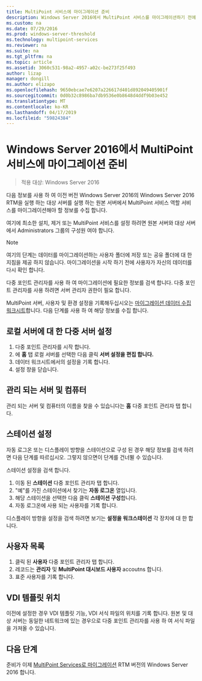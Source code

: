 ```yaml
---
title: MultiPoint 서비스에 마이그레이션 준비
description: Windows Server 2016에서 MultiPoint 서비스를 마이그레이션하기 전에 수집 하는 정보를 설명 합니다.
ms.custom: na
ms.date: 07/29/2016
ms.prod: windows-server-threshold
ms.technology: multipoint-services
ms.reviewer: na
ms.suite: na
ms.tgt_pltfrm: na
ms.topic: article
ms.assetid: 3060c531-98a2-4957-a02c-be273f25f493
author: lizap
manager: dongill
ms.author: elizapo
ms.openlocfilehash: 9650ebcae7e6207a226617d401d892049405901f
ms.sourcegitcommit: 0d0b32c8986ba7db9536e0b8648d4ddf9b03e452
ms.translationtype: MT
ms.contentlocale: ko-KR
ms.lasthandoff: 04/17/2019
ms.locfileid: "59824384"
---
```

# <a name="prepare-to-migrate-to-multipoint-services-in-windows-server-2016"></a>Windows Server 2016에서 MultiPoint 서비스에 마이그레이션 준비

>적용 대상: Windows Server 2016

다음 정보를 사용 하 여 이전 버전 Windows Server 2016의 Windows Server 2016 RTM을 실행 하는 대상 서버를 실행 하는 원본 서버에서 MultiPoint 서비스 역할 서비스를 마이그레이션해야 할 정보를 수집 합니다.

여기에 최소한 설치, 제거 또는 MultiPoint 서비스를 설정 하려면 원본 서버와 대상 서버에서 Administrators 그룹의 구성원 여야 합니다.

>[!NOTE]
> 여기의 단계는 데이터를 마이그레이션하는 사용자 폴더에 저장 또는 공유 폴더에 대 한 지침을 제공 하지 않습니다. 마이그레이션을 시작 하기 전에 사용자가 자신의 데이터를 다시 확인 합니다.

다중 포인트 관리자를 사용 하 여 마이그레이션에 필요한 정보를 검색 합니다. 다중 포인트 관리자를 사용 하려면 서버 관리자 권한이 필요 합니다.

MultiPoint 서버, 사용자 및 환경 설정을 기록해두십시오는 [마이그레이션 데이터 수집 워크시트](multipoint-services-migration-worksheet.md)합니다. 다음 단계를 사용 하 여 해당 정보를 수집 합니다.

## <a name="multipoint-server-settings-for-the-local-server"></a>로컬 서버에 대 한 다중 서버 설정
1. 다중 포인트 관리자를 시작 합니다.
2. 에 **홈** 탭 로컬 서버를 선택한 다음 클릭 **서버 설정을 편집 합니다.**
3. 데이터 워크시트에서의 설정을 기록 합니다.
4. 설정 창을 닫습니다.

## <a name="managed-servers-and-computers"></a>관리 되는 서버 및 컴퓨터

관리 되는 서버 및 컴퓨터의 이름을 찾을 수 있습니다는 **홈** 다중 포인트 관리자 탭 합니다.

## <a name="station-settings"></a>스테이션 설정
자동 로그온 또는 디스플레이 방향을 스테이션으로 구성 된 경우 해당 정보를 검색 하려면 다음 단계를 따르십시오. 그렇지 않으면이 단계를 건너뛸 수 있습니다.

스테이션 설정을 검색 합니다.

1. 이동 된 **스테이션** 다중 포인트 관리자 탭 합니다.
2. "예"를 가진 스테이션에서 찾기는 **자동 로그온** 열입니다.
3. 해당 스테이션을 선택한 다음 클릭 **스테이션 구성**합니다.
4. 자동 로그온에 사용 되는 사용자를 기록 합니다.

디스플레이 방향을 설정을 검색 하려면 보기는 **설정을 워크스테이션** 각 장치에 대 한 합니다.

## <a name="list-of-users"></a>사용자 목록
1. 클릭 된 **사용자** 다중 포인트 관리자 탭 합니다.
2. 레코드는 **관리자** 및 **MultiPoint 대시보드 사용자** accoutns 합니다.
3. 표준 사용자를 기록 합니다.

## <a name="vdi-template-location"></a>VDI 템플릿 위치
 이전에 설정한 경우 VDI 템플릿 기능, VDI 서식 파일의 위치를 기록 합니다. 원본 및 대상 서버는 동일한 네트워크에 있는 경우으로 다중 포인트 관리자를 사용 하 여 서식 파일을 가져올 수 있습니다.
 
## <a name="next-step"></a>다음 단계
준비가 이제 [MultiPoint Services로 마이그레이션](multipoint-services-migration-steps.md) RTM 버전의 Windows Server 2016 합니다.